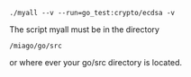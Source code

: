 
```
./myall --v --run=go_test:crypto/ecdsa -v
```

The script myall must be in the directory

```
/miago/go/src
```

or where ever your go/src directory is located.

